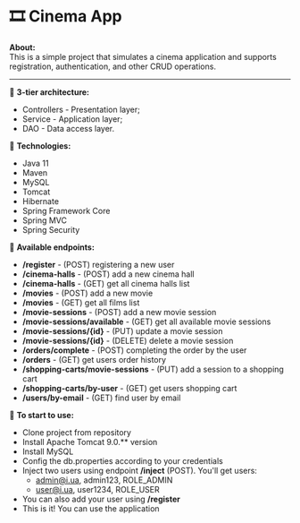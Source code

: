 # :film_strip: Cinema App
**About:**<br />
This is a simple project that simulates a cinema application and supports registration, 
authentication, and other CRUD operations.
_______________________________________________________________________________________
:pushpin: **3-tier architecture:**<br />

* Controllers - Presentation layer;<br />
* Service - Application layer;<br />
* DAO - Data access layer.

:pushpin: **Technologies:**

* Java 11
* Maven
* MySQL
* Tomcat
* Hibernate
* Spring Framework Core
* Spring MVC
* Spring Security

:pushpin: **Available endpoints:**

* **/register** -  (POST) registering a new user
* **/cinema-halls** - (POST) add a new cinema hall
* **/cinema-halls** - (GET) get all cinema halls list
* **/movies** - (POST) add a new movie
* **/movies** - (GET) get all films list
* **/movie-sessions** - (POST) add a new movie session
* **/movie-sessions/available** - (GET) get all available movie sessions
* **/movie-sessions/{id}** - (PUT) update a movie session
* **/movie-sessions/{id}** - (DELETE) delete a movie session
* **/orders/complete** - (POST) completing the order by the user
* **/orders** - (GET) get users order history
* **/shopping-carts/movie-sessions** - (PUT) add a session to a shopping cart
* **/shopping-carts/by-user** - (GET) get users shopping cart
* **/users/by-email** - (GET) find user by email

:pushpin: **To start to use:**

* Clone project from repository
* Install Apache Tomcat 9.0.** version
* Install MySQL
* Config the db.properties according to your credentials
* Inject two users using endpoint **/inject** (POST). You'll get users: <br />
  - admin@i.ua, admin123, ROLE_ADMIN
  - user@i.ua, user1234, ROLE_USER
* You can also add your user using **/register**
* This is it! You can use the application
